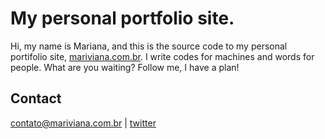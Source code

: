 # My personal portfolio site.
Hi, my name is Mariana, and this is the source code to my personal portifolio site, [mariviana.com.br](http://mariviana.com.br).
I write codes for machines and words for people. What are you waiting? Follow me, I have a plan!

## Contact
 <contato@mariviana.com.br> | [twitter](https://twitter.com/marianaerror)
